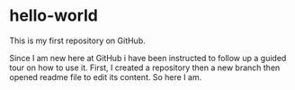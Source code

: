 # hello-world
This is my first repository on GitHub.

Since I am new here at GitHub i have been instructed to follow up a guided tour on how to use it.
First, I created a repository then a new branch then opened readme file to edit its content. So here I am.
